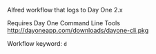 Alfred workflow that logs to Day One 2.x

Requires Day One Command Line Tools
http://dayoneapp.com/downloads/dayone-cli.pkg

Workflow keyword: `d`